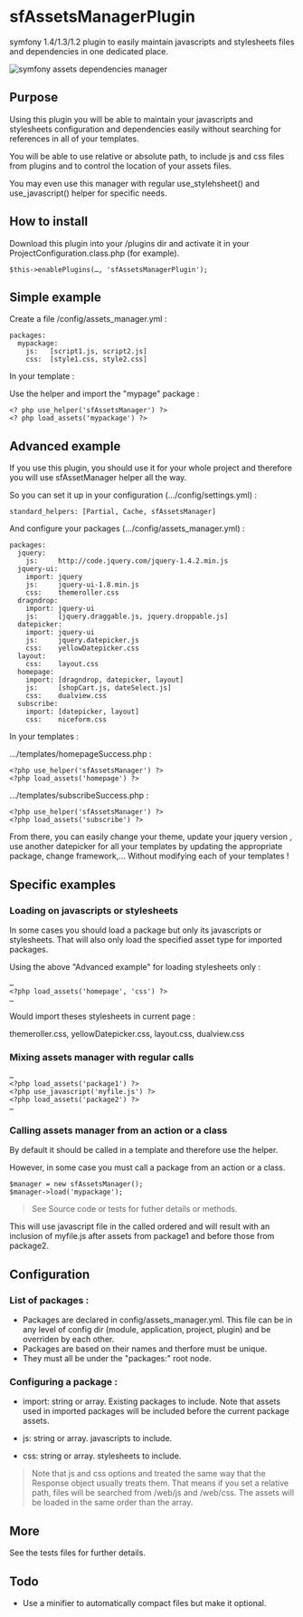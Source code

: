 # sfAssetsManagerPlugin


symfony 1.4/1.3/1.2 plugin to easily maintain javascripts and stylesheets files
and dependencies in one dedicated place.

![symfony assets dependencies manager](http://www.symfony-project.org/uploads/plugins/cb885cd82f4cb190dabe2e54dcedf991.png)


## Purpose

Using this plugin you will be able to maintain your javascripts and stylesheets 
configuration and dependencies easily without searching for references in all 
of your templates.

You will be able to use relative or absolute path, to include js and css files 
from plugins and to control the location of your assets files.

You may even use this manager with regular use_stylehsheet() and use_javascript()
helper for specific needs.


## How to install

Download this plugin into your /plugins dir and activate it in 
your ProjectConfiguration.class.php (for example).

    $this->enablePlugins(…, 'sfAssetsManagerPlugin');


## Simple example

Create a file /config/assets_manager.yml :


    packages:
      mypackage:
        js:   [script1.js, script2.js]
        css:  [style1.css, style2.css]

In your template :

Use the helper and import the "mypage" package :

    <? php use_helper('sfAssetsManager') ?>
    <? php load_assets('mypackage') ?>
    

## Advanced example

If you use this plugin, you should use it for your whole 
project and therefore you will use sfAssetManager helper
all the way.

So you can set it up in your configuration (…/config/settings.yml) :

    standard_helpers: [Partial, Cache, sfAssetsManager]


And configure your packages (…/config/assets_manager.yml) :

    packages:
      jquery:
        js:     http://code.jquery.com/jquery-1.4.2.min.js
      jquery-ui:
        import: jquery
        js:     jquery-ui-1.8.min.js
        css:    themeroller.css
      dragndrop:
        import: jquery-ui
        js:     [jquery.draggable.js, jquery.droppable.js]
      datepicker:
        import: jquery-ui
        js:     jquery.datepicker.js
        css:    yellowDatepicker.css
      layout:
        css:    layout.css
      homepage:
        import: [dragndrop, datepicker, layout]
        js:     [shopCart.js, dateSelect.js]
        css:    dualview.css
      subscribe:
        import: [datepicker, layout]
        css:    niceform.css
        
        
In your templates :

…/templates/homepageSuccess.php :

    <?php use_helper('sfAssetsManager') ?>
    <?php load_assets('homepage') ?>

…/templates/subscribeSuccess.php :

    <?php use_helper('sfAssetsManager') ?>
    <?php load_assets('subscribe') ?>
        

From there, you can easily change your theme, update your jquery version 
, use another datepicker for all your templates by updating the appropriate
package, change framework,… Without modifying each of your templates !



## Specific examples


### Loading on javascripts or stylesheets

In some cases you should load a package but only its javascripts or 
stylesheets.
That will also only load the specified asset type for imported packages.

Using the above "Advanced example" for loading stylesheets only :

    …    
    <?php load_assets('homepage', 'css') ?>
    …

    
Would import theses stylesheets in current page :

themeroller.css, yellowDatepicker.css, layout.css, dualview.css


### Mixing assets manager with regular calls

    …
    <?php load_assets('package1') ?>
    <?php use_javascript('myfile.js') ?>
    <?php load_assets('package2') ?> 
    …
    

### Calling assets manager from an action or a class

By default it should be called in a template and therefore use the helper.

However, in some case you must call a package from an action or a class.

    $manager = new sfAssetsManager();
    $manager->load('mypackage');
    
> See Source code or tests for futher details or methods.


This will use javascript file in the called ordered and will result with 
an inclusion of myfile.js after assets from package1 and before those
from package2. 

## Configuration


### List of packages :

* Packages are declared in config/assets_manager.yml.
  This file can be in any level of config dir (module, application, 
  project, plugin) and be overriden by each other.
* Packages are based on their names and therfore must be unique.
* They must all be under the "packages:" root node.


### Configuring a package :

* import:  string or array. Existing packages to include. Note that
assets used in imported packages will be included before the current 
package assets.

* js: string or array. javascripts to include.

* css: string or array. stylesheets to include.

> Note that js and css options and treated the same way that the 
Response object usually treats them.
That means if you set a relative path, files will be searched from
/web/js and /web/css.
The assets will be loaded in the same order than the array.


## More

See the tests files for further details.


## Todo

* Use a minifier to automatically compact files but make it optional.
